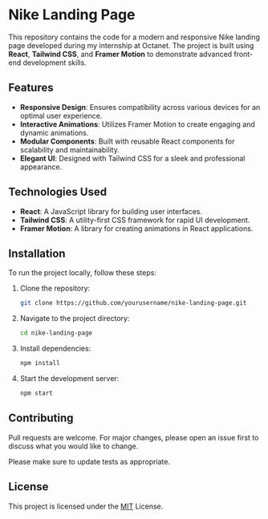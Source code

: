 # Nike Landing Page

This repository contains the code for a modern and responsive Nike landing page developed during my internship at Octanet. The project is built using **React**, **Tailwind CSS**, and **Framer Motion** to demonstrate advanced front-end development skills.

## Features

- **Responsive Design**: Ensures compatibility across various devices for an optimal user experience.
- **Interactive Animations**: Utilizes Framer Motion to create engaging and dynamic animations.
- **Modular Components**: Built with reusable React components for scalability and maintainability.
- **Elegant UI**: Designed with Tailwind CSS for a sleek and professional appearance.

## Technologies Used

- **React**: A JavaScript library for building user interfaces.
- **Tailwind CSS**: A utility-first CSS framework for rapid UI development.
- **Framer Motion**: A library for creating animations in React applications.

## Installation

To run the project locally, follow these steps:

1. Clone the repository:

    ```bash
    git clone https://github.com/yourusername/nike-landing-page.git
    ```

2. Navigate to the project directory:

    ```bash
    cd nike-landing-page
    ```

3. Install dependencies:

    ```bash
    npm install
    ```

4. Start the development server:

    ```bash
    npm start
    ```

## Contributing

Pull requests are welcome. For major changes, please open an issue first to discuss what you would like to change.

Please make sure to update tests as appropriate.

## License

This project is licensed under the [MIT](https://choosealicense.com/licenses/mit/) License.
